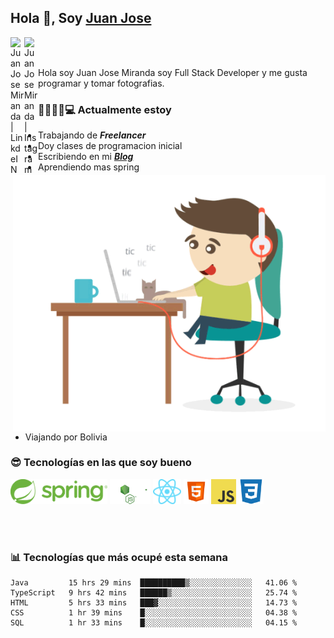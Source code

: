## Hola 👋, Soy [Juan Jose](http://juanjoses.me)

<a href="https://www.linkedin.com/in/juanjosemirandam/">
  <img align="left" alt="Juan Jose Miranda | LinkdeIN" width="22px" src="https://cdn.jsdelivr.net/npm/simple-icons@v3/icons/linkedin.svg" />
</a>

<a href="https://www.instagram.com/juan.jose.miranda/">
  <img align="left" alt="Juan Jose Miranda | Instagram" width="22px" src="https://cdn.jsdelivr.net/npm/simple-icons@v3/icons/instagram.svg" />
</a>

<br /> <br />

Hola soy Juan Jose Miranda soy Full Stack Developer y me gusta programar y tomar fotografias.

<img align="right" alt="GIF" src="./images/gif-juanjose.gif" width="500" max-height="320" />

### 👨‍💻🕵‍♀💻 Actualmente estoy

- Trabajando de ***Freelancer***
- Doy clases de programacion inicial
- Escribiendo en mi ***[Blog](http://juanjoses.me)***
- Aprendiendo mas spring
- Viajando por Bolivia 

### 😎 Tecnologías en las que soy bueno

<code><img alt="Spring" height="40px" src="./images/spring-icon.svg"/></code>
<code><img alt="NodeJS" height="40px" src="./images/nodejs-icon.svg" /></code>
<code><img alt="ReactJS" height="40px" src="./images/react-icon.svg" /></code>
<code><img alt="HTML5" height="40px" src="./images/html-icon.png" /></code>
<code><img alt="JavaScript" height="40px" src="./images/js-icon.png"  /></code>
<code><img alt="CSS3" height="40px" src="./images/css-icon.png" /></code>

<br/><br/>

### 📊 Tecnologías que más ocupé esta semana

<!--START_SECTION:waka-->
```text
Java         15 hrs 29 mins  ██████████▒░░░░░░░░░░░░░░   41.06 % 
TypeScript   9 hrs 42 mins   ██████▒░░░░░░░░░░░░░░░░░░   25.74 % 
HTML         5 hrs 33 mins   ███▓░░░░░░░░░░░░░░░░░░░░░   14.73 % 
CSS          1 hr 39 mins    █░░░░░░░░░░░░░░░░░░░░░░░░   04.38 % 
SQL          1 hr 33 mins    █░░░░░░░░░░░░░░░░░░░░░░░░   04.15 % 
```
<!--END_SECTION:waka-->

<!-- ### 📌🤓 Últimos artículos en mi blog -->